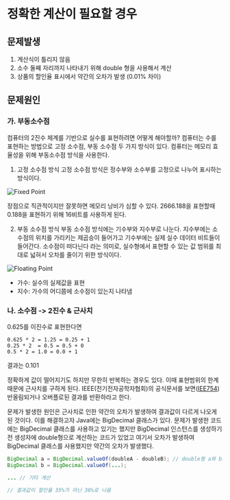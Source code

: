 # 정확한 계산이 필요할 경우

## 문제발생

1. 계산식이 틀리지 않음
2. 소수 둘째 자리까지 나타내기 위해 double 형을 사용해서 계산
3. 상품의 할인율 표시에서 약간의 오차가 발생 (0.01% 차이)

## 문제원인

### 가. 부동소수점

컴퓨터의 2진수 체계를 기반으로 실수를 표현하려면 어떻게 해야할까? 컴퓨터는 수를 표현하는 방법으로 고정 소수점, 부동 소수점 두 가지 방식이 있다. 컴퓨터는 메모리 효율성을 위해 부동소수점 방식을 사용한다.

1. 고정 소수점 방식
 고정 소수점 방식은 정수부와 소수부를 고정으로 나누어 표시하는 방식이다.

 ![Fixed Point](https://github.com/user-attachments/assets/76b149af-80e1-4344-b80b-47e2616cc031)

장점으로 직관적이지만 잘못하면 메모리 낭비가 심할 수 있다. 2666.188을 표현할때 0.188을 표현하기 위해 16비트를 사용하게 된다.

2. 부동 소수점 방식
 부동 소수점 방식에는 기수부와 지수부로 나눈다. 지수부에는 소수점의 위치를 가리키는 제곱승이 들어가고 기수부에는 실제 실수 데이터 비트들이 들어간다. 소수점이 떠다닌다 라는 의미로, 실수형에서 표현할 수 있는 값 범위를 최대로 넓혀서 오차를 줄이기 위한 방식이다.

![Floating Point](https://github.com/user-attachments/assets/9092268c-b5c8-4fb6-b9d6-039a38c2b548)

 * 가수: 실수의 실제값을 표현
 * 지수: 가수의 어디쯤에 소수점이 있는지 나타냄

### 나. 소수점 -> 2진수 & 근사치

0.625를 이진수로 표현한다면

```plaintext
0.625 * 2 = 1.25 = 0.25 + 1
0.25 * 2  = 0.5 = 0.5 + 0
0.5 * 2 = 1.0 = 0.0 + 1
```

결과는 0.101

정확하게 값이 떨어지기도 하지만 무한히 반복하는 경우도 있다. 이때 표현범위의 한계 때문에 근사치를 구하게 된다. IEEE(전기전자공학자협회)의 공식문서를 보면([IEE754](https://iremi.univ-reunion.fr/IMG/pdf/ieee-754-2008.pdf)) 반올림되거나 오버플로된 결과를 반환하라고 한다.

문제가 발생한 원인은 근사치로 인한 약간의 오차가 발생하여 결과값이 다르게 나오게 된 것이다. 이를 해결하고자 Java에는 BigDecimal 클래스가 있다. 문제가 발생한 코드에는 BigDecimal 클래스를 사용하고 있기는 했지만 BigDecimal 인스턴스를 생성하기 전 생성자에 double형으로 계산하는 코드가 있었고 여기서 오차가 발생하여 BigDecimal 클래스를 사용했지만 약간의 오차가 발생했다.

```Java
BigDecimal a = BigDecimal.valueOf(doubleA - doubleB); // double형 a와 b를 뺀 값을 BigDecimal로 생성 => 오차 발생
BigDecimal b = BigDecimal.valueOf(...);

... // 기타 계산

// 결과값이 할인율 35%가 아닌 36%로 나옴
```
